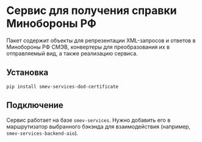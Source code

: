# Сервис для получения справки Минобороны РФ

Пакет содержит объекты для репрезентации XML-запросов и ответов в Минобороны РФ СМЭВ,
конвертеры для преобразования их в отправляемый вид, а также реализацию сервиса.

## Установка

```shell
pip install smev-services-dod-certificate
```

## Подключение

Сервис работает на базе `smev-services`. Нужно добавить его в маршрутизатор выбранного бэкэнда
для взаимодействия (например, `smev-services-backend-aio`).
